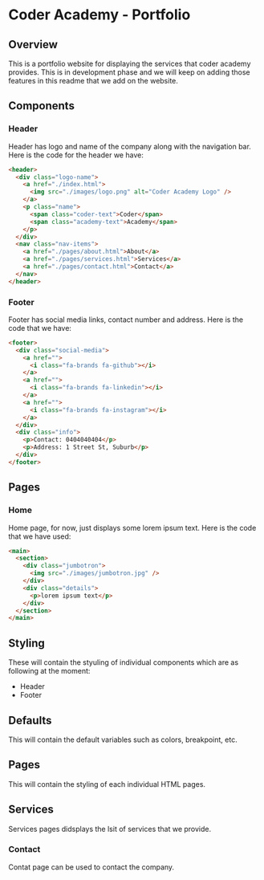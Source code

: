 # Coder Academy - Portfolio

## Overview

This is a portfolio website for displaying the services that coder academy provides. This is in development phase and we will keep on adding those features in this readme that we add on the website.

## Components

### Header

Header has logo and name of the company along with the navigation bar. Here is the code for the header we have:

```html
<header>
  <div class="logo-name">
    <a href="./index.html">
      <img src="./images/logo.png" alt="Coder Academy Logo" />
    </a>
    <p class="name">
      <span class="coder-text">Coder</span>
      <span class="academy-text">Academy</span>
    </p>
  </div>
  <nav class="nav-items">
    <a href="./pages/about.html">About</a>
    <a href="./pages/services.html">Services</a>
    <a href="./pages/contact.html">Contact</a>
  </nav>
</header>
```

### Footer

Footer has social media links, contact number and address. Here is the code that we have:

```html
<footer>
  <div class="social-media">
    <a href="">
      <i class="fa-brands fa-github"></i>
    </a>
    <a href="">
      <i class="fa-brands fa-linkedin"></i>
    </a>
    <a href="">
      <i class="fa-brands fa-instagram"></i>
    </a>
  </div>
  <div class="info">
    <p>Contact: 0404040404</p>
    <p>Address: 1 Street St, Suburb</p>
  </div>
</footer>
```

## Pages

### Home

Home page, for now, just displays some lorem ipsum text. Here is the code that we have used:

```html
<main>
  <section>
    <div class="jumbotron">
      <img src="./images/jumbotron.jpg" />
    </div>
    <div class="details">
      <p>lorem ipsum text</p>
    </div>
  </section>
</main>
```

## Styling

These will contain the styuling of individual components
which are as following at the moment:

- Header
- Footer

## Defaults

This will contain the default variables such as colors, breakpoint, etc.

## Pages

This will contain the styling of each individual HTML pages.

## Services

Services pages didsplays the lsit of services that we provide.

### Contact

Contat page can be used to contact the company.

###
